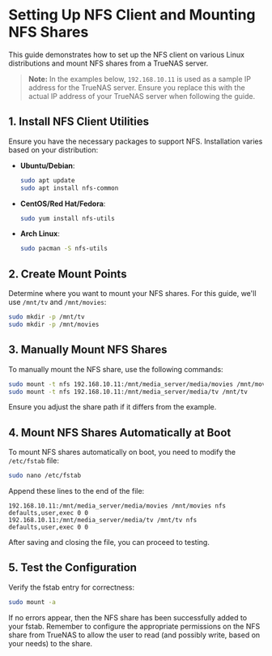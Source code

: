 # Setting Up NFS Client and Mounting NFS Shares

This guide demonstrates how to set up the NFS client on various Linux distributions and mount NFS shares from a TrueNAS server.

> **Note:** In the examples below, `192.168.10.11` is used as a sample IP address for the TrueNAS server. Ensure you replace this with the actual IP address of your TrueNAS server when following the guide.

## 1. **Install NFS Client Utilities**

Ensure you have the necessary packages to support NFS. Installation varies based on your distribution:

- **Ubuntu/Debian**:

  ```bash
  sudo apt update
  sudo apt install nfs-common
  ```

- **CentOS/Red Hat/Fedora**:

  ```bash
  sudo yum install nfs-utils
  ```

- **Arch Linux**:
  ```bash
  sudo pacman -S nfs-utils
  ```

## 2. **Create Mount Points**

Determine where you want to mount your NFS shares. For this guide, we'll use `/mnt/tv` and `/mnt/movies`:

```bash
sudo mkdir -p /mnt/tv
sudo mkdir -p /mnt/movies
```

## 3. **Manually Mount NFS Shares**

To manually mount the NFS share, use the following commands:

```bash
sudo mount -t nfs 192.168.10.11:/mnt/media_server/media/movies /mnt/movies
sudo mount -t nfs 192.168.10.11:/mnt/media_server/media/tv /mnt/tv
```

Ensure you adjust the share path if it differs from the example.

## 4. **Mount NFS Shares Automatically at Boot**

To mount NFS shares automatically on boot, you need to modify the `/etc/fstab` file:

```bash
sudo nano /etc/fstab
```

Append these lines to the end of the file:

```
192.168.10.11:/mnt/media_server/media/movies /mnt/movies nfs defaults,user,exec 0 0
192.168.10.11:/mnt/media_server/media/tv /mnt/tv nfs defaults,user,exec 0 0
```

After saving and closing the file, you can proceed to testing.

## 5. **Test the Configuration**

Verify the fstab entry for correctness:

```bash
sudo mount -a
```

If no errors appear, then the NFS share has been successfully added to your fstab. Remember to configure the appropriate permissions on the NFS share from TrueNAS to allow the user to read (and possibly write, based on your needs) to the share.
